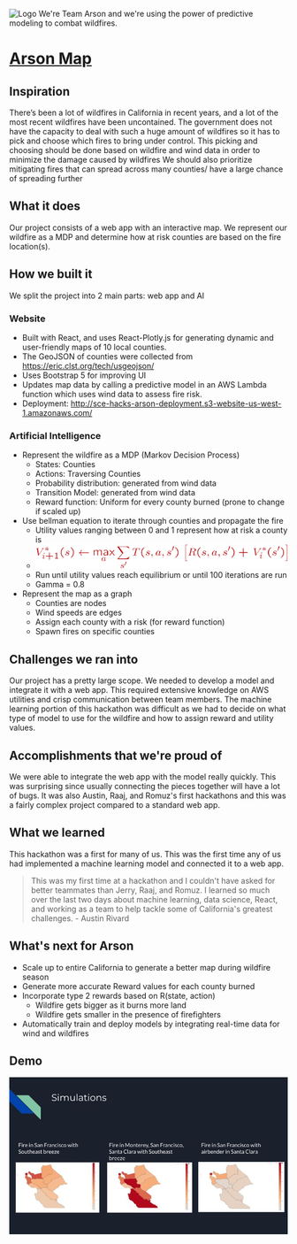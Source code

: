 ![Logo](web/public/favicon.ico?raw=true) We're Team Arson and we're using 
the power of predictive modeling to combat wildfires.

# [Arson Map](http://sce-hacks-arson-deployment.s3-website-us-west-1.amazonaws.com/)

## Inspiration
There’s been a lot of wildfires in California in recent years, and a lot of 
the most recent wildfires have been uncontained. The government does not 
have the capacity to deal with such a huge amount of wildfires so it has to 
pick and choose which fires to bring under control. This picking and 
choosing should be done based on wildfire and wind data in order to minimize 
the damage caused by wildfires We should also prioritize mitigating fires 
that can spread across many counties/ have a large chance of spreading 
further

## What it does
Our project consists of a web app with an interactive map. We represent our wildfire as a MDP and determine how at risk counties are based on the fire location(s). 

## How we built it
We split the project into 2 main parts: web app and AI

### Website
- Built with React, and uses React-Plotly.js for generating dynamic and 
user-friendly maps of 10 local counties.
- The GeoJSON of counties were collected from https://eric.clst.org/tech/usgeojson/
- Uses Bootstrap 5 for improving UI
- Updates map data by calling a predictive model in an AWS Lambda function which uses wind data to assess fire risk.
- Deployment: http://sce-hacks-arson-deployment.s3-website-us-west-1.amazonaws.com/

### Artificial Intelligence
- Represent the wildfire as a MDP (Markov Decision Process)
    - States: Counties
    - Actions: Traversing Counties
    - Probability distribution: generated from wind data
    - Transition Model: generated from wind data
    - Reward function: Uniform for every county burned (prone to change if 
    scaled up)
- Use bellman equation to iterate through counties and propagate the fire
    - Utility values ranging between 0 and 1 represent how at risk a county
    is
    - ![Screenshot](</SCE-Hacks-png/bellman-iteration.png>)
    - Run until utility values reach equilibrium or until 100 iterations are 
    run
    - Gamma = 0.8
- Represent the map as a graph
    - Counties are nodes
    - Wind speeds are edges
    - Assign each county with a risk (for reward function)
    - Spawn fires on specific counties

## Challenges we ran into
Our project has a pretty large scope. We needed to develop a model and 
integrate it with a web app. This required extensive knowledge on AWS 
utilities and crisp communication between team members. The machine learning 
portion of this hackathon was difficult as we had to decide on what type of 
model to use for the wildfire and how to assign reward and utility values. 

## Accomplishments that we're proud of
We were able to integrate the web app with the model really quickly. This 
was surprising since usually connecting the pieces together will have a lot 
of bugs. It was also Austin, Raaj, and Romuz's first hackathons and this was
a fairly complex project compared to a standard web app.

## What we learned
This hackathon was a first for many of us. This was the first time any of us 
had implemented a machine learning model and connected it to a web app. 

> This was my first time at a hackathon and I couldn't have asked for better
> teammates than Jerry, Raaj, and Romuz. I learned so much over the last two
> days about machine learning, data science, React, and working as a team to
> help tackle some of California's greatest challenges. - Austin Rivard

## What's next for Arson
- Scale up to entire California to generate a better map during wildfire 
season
- Generate more accurate Reward values for each county burned
- Incorporate type 2 rewards based on R(state, action)
    - Wildfire gets bigger as it burns more land
    - Wildfire gets smaller in the presence of firefighters
- Automatically train and deploy models by integrating real-time data for 
wind and wildfires

## Demo
![Screenshot](</SCE-Hacks-png/SCEhacks Arson Project.jpg>)
